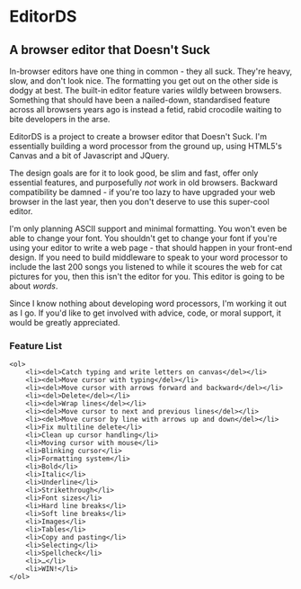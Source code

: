 # EditorDS

## A browser editor that Doesn't Suck

In-browser editors have one thing in common - they all suck. They're heavy, slow, and don't look nice. The formatting you get out on the other side is dodgy at best. The built-in editor feature varies wildly between browsers. Something that should have been a nailed-down, standardised feature across all browsers years ago is instead a fetid, rabid crocodile waiting to bite developers in the arse.

EditorDS is a project to create a browser editor that Doesn't Suck. I'm essentially building a word processor from the ground up, using HTML5's Canvas and a bit of Javascript and JQuery. 

The design goals are for it to look good, be slim and fast, offer only essential features, and purposefully *not* work in old browsers. Backward compatibility be damned - if you're too lazy to have upgraded your web browser in the last year, then you don't deserve to use this super-cool editor. 

I'm only planning ASCII support and minimal formatting. You won't even be able to change your font. You shouldn't get to change your font if you're using your editor to write a web page - that should happen in your front-end design. If you need to build middleware to speak to your word processor to include the last 200 songs you listened to while it scoures the web for cat pictures for you, then this isn't the editor for you. This editor is going to be about *words*.

Since I know nothing about developing word processors, I'm working it out as I go. If you'd like to get involved with advice, code, or moral support, it would be greatly appreciated.

### Feature List

	<ol>
		<li><del>Catch typing and write letters on canvas</del></li>
		<li><del>Move cursor with typing</del></li>
		<li><del>Move cursor with arrows forward and backward</del></li>
		<li><del>Delete</del></li>
		<li><del>Wrap lines</del></li>
		<li><del>Move cursor to next and previous lines</del></li>
		<li><del>Move cursor by line with arrows up and down</del></li>
		<li>Fix multiline delete</li>
		<li>Clean up cursor handling</li>
		<li>Moving cursor with mouse</li>
		<li>Blinking cursor</li>
		<li>Formatting system</li>
		<li>Bold</li>
		<li>Italic</li>
		<li>Underline</li>
		<li>Strikethrough</li>
		<li>Font sizes</li>
		<li>Hard line breaks</li>
		<li>Soft line breaks</li>
		<li>Images</li>
		<li>Tables</li>
		<li>Copy and pasting</li>
		<li>Selecting</li>
		<li>Spellcheck</li>
		<li>…</li>
		<li>WIN!</li>
	</ol>
